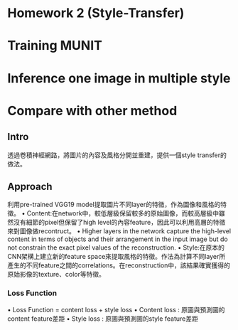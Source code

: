 # Homework 2 (Style-Transfer) 
# Training MUNIT

# Inference one image in multiple style

# Compare with other method
## Intro
透過卷積神經網路，將圖片的內容及風格分開並重建，提供一個style transfer的做法。
## Approach
利用pre-trained VGG19 model提取圖片不同layer的特徵，作為圖像和風格的特徵。
•	Content:在network中，較低層級保留較多的原始圖像，而較高層級中雖然沒有細節的pixel但保留了high level的內容feature，因此可以利用高層的特徵來對圖像做recontruct。
•	Higher layers in the network capture the high-level content in terms of objects and their arrangement in the input image but do not constrain the exact pixel values of the reconstruction. 
•	Style:在原本的CNN架構上建立新的feature space來提取風格的特徵。作法為計算不同layer所產生的不同feature之間的correlations。在reconstruction中，該結果確實獲得的原始影像的texture、color等特徵。
### Loss Function
•	Loss Function = content loss + style loss
•	Content loss : 原圖與預測圖的content feature差距
•	Style loss : 原圖與預測圖的style feature差距

